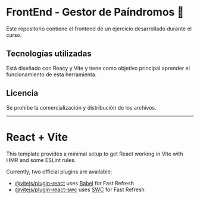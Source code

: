 # FrontEnd - Gestor de Paíndromos 🧩
Este repositorio contiene el frontend de un ejercicio desarrollado durante el curso.

## Tecnologías utilizadas
Está diseñado con Reacy y Vite y tiene como objetivo principal aprender el funcionamiento de esta herramienta.

## Licencia
Se prohíbe la comercialización y distribución de los archivos.

---------------------------------------

# React + Vite

This template provides a minimal setup to get React working in Vite with HMR and some ESLint rules.

Currently, two official plugins are available:

- [@vitejs/plugin-react](https://github.com/vitejs/vite-plugin-react/blob/main/packages/plugin-react/README.md) uses [Babel](https://babeljs.io/) for Fast Refresh
- [@vitejs/plugin-react-swc](https://github.com/vitejs/vite-plugin-react-swc) uses [SWC](https://swc.rs/) for Fast Refresh
